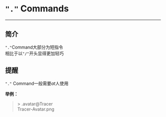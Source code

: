 # `"."` Commands
- - -
## 简介
`"."`Command大部分为短指令  
相比于以`"/"`开头显得更加轻巧

## 提醒
`"."` Command一般需要*at*人使用  

**举例：**
> \> .avatar@Tracer  
> Tracer-Avatar.png